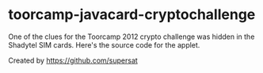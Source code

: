 toorcamp-javacard-cryptochallenge
=================================

One of the clues for the Toorcamp 2012 crypto challenge was hidden in the Shadytel SIM cards. 
Here's the source code for the applet.


Created by https://github.com/supersat
